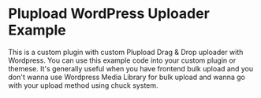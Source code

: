 # Plupload WordPress Uploader Example

This is a custom plugin with custom Plupload Drag &amp; Drop uploader with Wordpress. You can use this example code into your custom plugin or themese. It's generally useful when you have frontend bulk upload and you don't wanna use Wordpress Media Library for bulk upload and wanna go with your upload method using chuck system.
